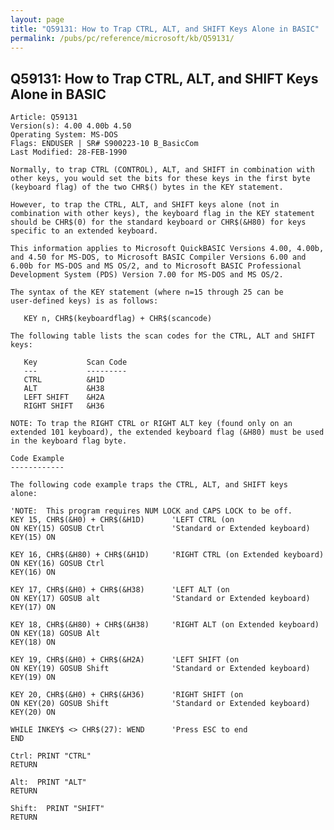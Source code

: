 ```yaml
---
layout: page
title: "Q59131: How to Trap CTRL, ALT, and SHIFT Keys Alone in BASIC"
permalink: /pubs/pc/reference/microsoft/kb/Q59131/
---
```


## Q59131: How to Trap CTRL, ALT, and SHIFT Keys Alone in BASIC

	Article: Q59131
	Version(s): 4.00 4.00b 4.50
	Operating System: MS-DOS
	Flags: ENDUSER | SR# S900223-10 B_BasicCom
	Last Modified: 28-FEB-1990
	
	Normally, to trap CTRL (CONTROL), ALT, and SHIFT in combination with
	other keys, you would set the bits for these keys in the first byte
	(keyboard flag) of the two CHR$() bytes in the KEY statement.
	
	However, to trap the CTRL, ALT, and SHIFT keys alone (not in
	combination with other keys), the keyboard flag in the KEY statement
	should be CHR$(0) for the standard keyboard or CHR$(&H80) for keys
	specific to an extended keyboard.
	
	This information applies to Microsoft QuickBASIC Versions 4.00, 4.00b,
	and 4.50 for MS-DOS, to Microsoft BASIC Compiler Versions 6.00 and
	6.00b for MS-DOS and MS OS/2, and to Microsoft BASIC Professional
	Development System (PDS) Version 7.00 for MS-DOS and MS OS/2.
	
	The syntax of the KEY statement (where n=15 through 25 can be
	user-defined keys) is as follows:
	
	   KEY n, CHR$(keyboardflag) + CHR$(scancode)
	
	The following table lists the scan codes for the CTRL, ALT and SHIFT
	keys:
	
	   Key           Scan Code
	   ---           ---------
	   CTRL          &H1D
	   ALT           &H38
	   LEFT SHIFT    &H2A
	   RIGHT SHIFT   &H36
	
	NOTE: To trap the RIGHT CTRL or RIGHT ALT key (found only on an
	extended 101 keyboard), the extended keyboard flag (&H80) must be used
	in the keyboard flag byte.
	
	Code Example
	------------
	
	The following code example traps the CTRL, ALT, and SHIFT keys
	alone:
	
	'NOTE:  This program requires NUM LOCK and CAPS LOCK to be off.
	KEY 15, CHR$(&H0) + CHR$(&H1D)      'LEFT CTRL (on
	ON KEY(15) GOSUB Ctrl               'Standard or Extended keyboard)
	KEY(15) ON
	
	KEY 16, CHR$(&H80) + CHR$(&H1D)     'RIGHT CTRL (on Extended keyboard)
	ON KEY(16) GOSUB Ctrl
	KEY(16) ON
	
	KEY 17, CHR$(&H0) + CHR$(&H38)      'LEFT ALT (on
	ON KEY(17) GOSUB alt                'Standard or Extended keyboard)
	KEY(17) ON
	
	KEY 18, CHR$(&H80) + CHR$(&H38)     'RIGHT ALT (on Extended keyboard)
	ON KEY(18) GOSUB Alt
	KEY(18) ON
	
	KEY 19, CHR$(&H0) + CHR$(&H2A)      'LEFT SHIFT (on
	ON KEY(19) GOSUB Shift              'Standard or Extended keyboard)
	KEY(19) ON
	
	KEY 20, CHR$(&H0) + CHR$(&H36)      'RIGHT SHIFT (on
	ON KEY(20) GOSUB Shift              'Standard or Extended keyboard)
	KEY(20) ON
	
	WHILE INKEY$ <> CHR$(27): WEND      'Press ESC to end
	END
	
	Ctrl: PRINT "CTRL"
	RETURN
	
	Alt:  PRINT "ALT"
	RETURN
	
	Shift:  PRINT "SHIFT"
	RETURN
